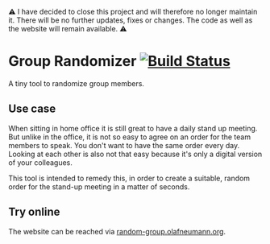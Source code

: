:warning: I have decided to close this project and will therefore no longer maintain it. There will be no further updates, fixes or changes. The code as well as the website will remain available. :warning:

# Group Randomizer  [![Build Status](https://github.com/noxone/group-randomizer/actions/workflows/test.yml/badge.svg)](https://github.com/noxone/group-randomizer/actions)

A tiny tool to randomize group members.

## Use case

When sitting in home office it is still great to have a daily stand up meeting. But unlike in the office, it is not so easy to agree on an order for the team members to speak. You don't want to have the same order every day. Looking at each other is also not that easy because it's only a digital version of your colleagues.

This tool is intended to remedy this, in order to create a suitable, random order for the stand-up meeting in a matter of seconds.

## Try online

The website can be reached via [random-group.olafneumann.org](https://random-group.olafneumann.org).
